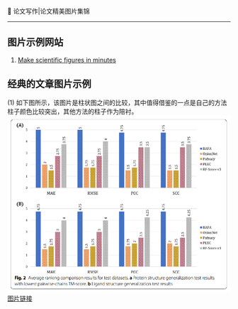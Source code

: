 👏 论文写作|论文精美图片集锦

---
## 图片示例网站
1. [Make scientific figures in minutes](https://www.biorender.com/categories/proteins)

## 经典的文章图片示例
(1) 如下图所示，该图片是柱状图之间的比较，其中值得借鉴的一点是自己的方法柱子颜色比较突出，其他方法的柱子作为陪衬。  
![](论文写作论文精美图片集锦/论文写作论文精美图片集锦_2022-04-05-15-47-26.png)  
[图片链接](https://link.springer.com/article/10.1186/s12859-021-04466-0)  

